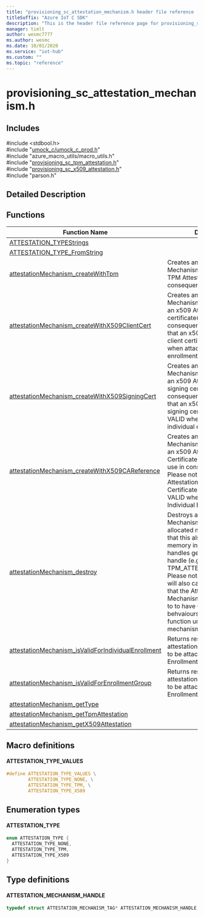 ```yaml
---                             
title: "provisioning_sc_attestation_mechanism.h header file reference | Microsoft Docs" 
titleSuffix: "Azure IoT C SDK"            
description: "This is the header file reference page for provisioning_sc_attestation_mechanism.h in the Azure IoT C SDK. This SDK is used with Azure IoT Hub and Azure IoT Hub Device Provisioning Service"            
manager: timlt                 
author: wesmc7777              
ms.author: wesmc               
ms.date: 10/01/2020                    
ms.service: "iot-hub"             
ms.custom: ""                
ms.topic: "reference"        
---                            
```


# provisioning_sc_attestation_mechanism.h 

## Includes

\#include <stdbool.h>  
\#include "[umock_c/umock_c_prod.h](umock-c-prod-h.md)"  
\#include "azure_macro_utils/macro_utils.h"  
\#include "[provisioning_sc_tpm_attestation.h](provisioning-sc-tpm-attestation-h.md)"  
\#include "[provisioning_sc_x509_attestation.h](provisioning-sc-x509-attestation-h.md)"  
\#include "parson.h"  

## Detailed Description

## Functions

Function Name                  | Description                                
--------------------------------|---------------------------------------------
[ATTESTATION_TYPEStrings](./provisioning-sc-attestation-mechanism-h/attestation-typestrings.md)            | 
[ATTESTATION_TYPE_FromString](./provisioning-sc-attestation-mechanism-h/attestation-type-fromstring.md)            | 
[attestationMechanism_createWithTpm](./provisioning-sc-attestation-mechanism-h/attestationmechanism-createwithtpm.md)            | Creates an Attestation Mechanism handle that uses a TPM Attestation for use in consequent APIs.
[attestationMechanism_createWithX509ClientCert](./provisioning-sc-attestation-mechanism-h/attestationmechanism-createwithx509clientcert.md)            | Creates an Attestation Mechanism handle that uses an x509 Attestation with client certificate(s) for use in consequent APIs. Please note that an x509 Attestation with a client certificate is NOT VALID when attached to an enrollment group.
[attestationMechanism_createWithX509SigningCert](./provisioning-sc-attestation-mechanism-h/attestationmechanism-createwithx509signingcert.md)            | Creates an Attestation Mechanism handle that uses an x509 Attestation with signing certificate(s) for use in consequent APIs. Please note that an x509 Attestation with a signing certificate is NOT VALID when attached to an individual enrollment.
[attestationMechanism_createWithX509CAReference](./provisioning-sc-attestation-mechanism-h/attestationmechanism-createwithx509careference.md)            | Creates an Attestation Mechanism handle that uses an x509 Attestation with CA Certificate Reference(s) for use in consequent APIs. Please note that an x509 Attestation with a CA Certificate Reference is NOT VALID when attached to an Individual Enrollment.
[attestationMechanism_destroy](./provisioning-sc-attestation-mechanism-h/attestationmechanism-destroy.md)            | Destroys an Attestation Mechanism handle, freeing all allocated memory. Please note that this also includes any memory in more specific handles generated from the handle (e.g. TPM_ATTESTATION_HANDLE). Please note further that this will also cause any Enrollment that the Attestation Mechanism has been attached to to have unexpected behvaiours. Do not use this function unless the attestation mechanism is unattached.
[attestationMechanism_isValidForIndividualEnrollment](./provisioning-sc-attestation-mechanism-h/attestationmechanism-isvalidforindividualenrollment.md)            | Returns result indicating if an attestation mechanism is valid to be attached to an Individual Enrollment.
[attestationMechanism_isValidForEnrollmentGroup](./provisioning-sc-attestation-mechanism-h/attestationmechanism-isvalidforenrollmentgroup.md)            | Returns result indicating if an attestation mechanism is valid to be attached to an Enrollment Group.
[attestationMechanism_getType](./provisioning-sc-attestation-mechanism-h/attestationmechanism-gettype.md)            | 
[attestationMechanism_getTpmAttestation](./provisioning-sc-attestation-mechanism-h/attestationmechanism-gettpmattestation.md)            | 
[attestationMechanism_getX509Attestation](./provisioning-sc-attestation-mechanism-h/attestationmechanism-getx509attestation.md)            | 

## Macro definitions

#### ATTESTATION_TYPE_VALUES

```C
#define ATTESTATION_TYPE_VALUES \
        ATTESTATION_TYPE_NONE, \
        ATTESTATION_TYPE_TPM, \
        ATTESTATION_TYPE_X509 
```

## Enumeration types

#### ATTESTATION_TYPE

```C
enum ATTESTATION_TYPE {
  ATTESTATION_TYPE_NONE,
  ATTESTATION_TYPE_TPM,
  ATTESTATION_TYPE_X509
}
```

## Type definitions

#### ATTESTATION_MECHANISM_HANDLE

```C
typedef struct ATTESTATION_MECHANISM_TAG* ATTESTATION_MECHANISM_HANDLE;
```

